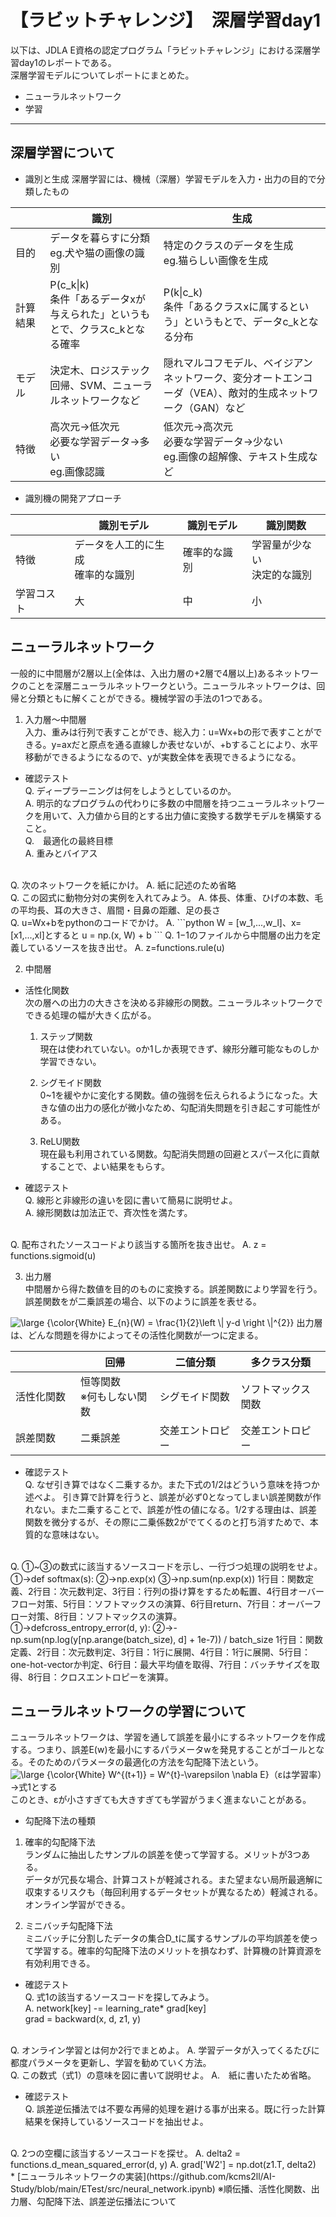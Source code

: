 # 【ラビットチャレンジ】　深層学習day1

以下は、JDLA E資格の認定プログラム「ラビットチャレンジ」における深層学習day1のレポートである。  
深層学習モデルについてレポートにまとめた。
* ニューラルネットワーク
* 学習

***
## 深層学習について
* 識別と生成
深層学習には、機械（深層）学習モデルを入力・出力の目的で分類したもの  

|   | 識別　| 生成 |
| --- | --- | ---   |
| 目的　| データを暮らすに分類<br>eg.犬や猫の画像の識別 | 特定のクラスのデータを生成<br>eg.猫らしい画像を生成 |
| 計算結果 | P(c_k\|k)<br>条件「あるデータxが与えられた」というもとで、クラスc_kとなる確率 | P(k\|c_k)<br>条件「あるクラスxに属するという」というもとで、データc_kとなる分布|
| モデル | 決定木、ロジステック回帰、SVM、ニューラルネットワークなど | 隠れマルコフモデル、ベイジアンネットワーク、変分オートエンコーダ（VEA）、敵対的生成ネットワーク（GAN）など |
| 特徴 | 高次元→低次元<br>必要な学習データ→多い<br>eg.画像認識 | 低次元→高次元<br>必要な学習データ→少ない<br>eg.画像の超解像、テキスト生成など |

* 識別機の開発アプローチ

|   | 識別モデル　| 識別モデル | 識別関数 |
| --- | --- | ---   | --- |
| 特徴 | データを人工的に生成<br>確率的な識別 | 確率的な識別 | 学習量が少ない<br>決定的な識別 |
| 学習コスト | 大 | 中 | 小 |  

## ニューラルネットワーク

一般的に中間層が2層以上(全体は、入出力層の+2層で4層以上)あるネットワークのことを深層ニューラルネットワークという。ニューラルネットワークは、回帰と分類ともに解くことができる。機械学習の手法の1つである。

1. 入力層〜中間層  
入力、重みは行列で表すことができ、総入力：u=Wx+bの形で表すことができる。y=axだと原点を通る直線しか表せないが、+bすることにより、水平移動ができるようになるので、yが実数全体を表現できるようになる。

* 確認テスト  
Q. ディープラーニングは何をしようとしているのか。  
A. 明示的なプログラムの代わりに多数の中間層を持つニューラルネットワークを用いて、入力値から目的とする出力値に変換する数学モデルを構築すること。  
Q.　最適化の最終目標  
A. 重みとバイアス  
<br>
Q. 次のネットワークを紙にかけ。  
A. 紙に記述のため省略  
<br>
Q. この図式に動物分対の実例を入れてみよう。  
A. 体長、体重、ひげの本数、毛の平均長、耳の大きさ、眉間・目鼻の距離、足の長さ  
<br>
Q. u=Wx+bをpythonのコードでかけ。  
A. 
    ```python
    W = [w_1,...,w_l]、x=[x1,...,xl]とすると
    u = np.(x, W) + b
    ```
    Q. 1−1のファイルから中間層の出力を定義しているソースを抜き出せ。  
    A. z=functions.rule(u)

2. 中間層  
* 活性化関数  
次の層への出力の大きさを決める非線形の関数。ニューラルネットワークでできる処理の幅が大きく広がる。

    1. ステップ関数  
    現在は使われていない。oか1しか表現できず、線形分離可能なものしか学習できない。

    1. シグモイド関数  
    0~1を緩やかに変化する関数。値の強弱を伝えられるようになった。大きな値の出力の感化が微小なため、勾配消失問題を引き起こす可能性がある。

    1. ReLU関数  
    現在最も利用されている関数。勾配消失問題の回避とスパース化に貢献することで、よい結果をもらす。

* 確認テスト  
Q. 線形と非線形の違いを図に書いて簡易に説明せよ。  
A. 線形関数は加法正で、斉次性を満たす。  
<br>
Q. 配布されたソースコードより該当する箇所を抜き出せ。  
A. z = functions.sigmoid(u)

3. 出力層  
中間層から得た数値を目的のものに変換する。誤差関数により学習を行う。誤差関数をが二乗誤差の場合、以下のように誤差を表せる。  
<img src="https://latex.codecogs.com/png.latex?\large&space;{\color{White}&space;E_{n}(W)&space;=&space;\frac{1}{2}\left&space;\|&space;y-d&space;\right&space;\|^{2}}" title="\large {\color{White} E_{n}(W) = \frac{1}{2}\left \| y-d \right \|^{2}}" />  
出力層は、どんな問題を得かによってその活性化関数が一つに定まる。

|   | 回帰　| 二値分類| 多クラス分類 |
| --- | --- | ---  | ---  |
| 活性化関数　| 恒等関数<br>※何もしない関数 | シグモイド関数 | ソフトマックス関数
| 誤差関数 | 二乗誤差 | 交差エントロピー | 交差エントロピー |

* 確認テスト  
Q. なぜ引き算ではなく二乗するか。また下式の1/2はどういう意味を持つか述べよ。
引き算で計算を行うと、誤差が必ず0となってしまい誤差関数が作れない。また二乗することで、誤差が性の値になる。1/2する理由は、誤差関数を微分するが、その際に二乗係数2がでてくるのと打ち消すためで、本質的な意味はない。  
<br>
Q. ①~③の数式に該当するソースコードを示し、一行づつ処理の説明をせよ。  
①→def softmax(s):  
②→np.exp(x)  
③→np.sum(np.exp(x))  
1行目：関数定義、2行目：次元数判定、3行目：行列の掛け算をするため転置、4行目オーバーフロー対策、5行目：ソフトマックスの演算、6行目return、7行目：オーバーフロー対策、8行目：ソフトマックスの演算。  
<br>
①→defcross_entropy_error(d, y):  
②→-np.sum(np.log(y[np.arange(batch_size), d] + 1e-7)) / batch_size  
1行目：関数定義、2行目：次元数判定、3行目：1行に展開、4行目：1行に展開、5行目：one-hot-vectorか判定、6行目：最大平均値を取得、7行目：バッチサイズを取得、8行目：クロスエントロピーを演算。

## ニューラルネットワークの学習について
ニューラルネットワークは、学習を通して誤差を最小にするネットワークを作成する。つまり、誤差E(w)を最小にするパラメータwを発見することがゴールとなる。そのためのパラメータの最適化の方法を勾配降下法という。  
<img src="https://latex.codecogs.com/png.latex?\large&space;{\color{White}&space;W^{(t&plus;1)}&space;=&space;W^{t}-\varepsilon&space;\nabla&space;E}" title="\large {\color{White} W^{(t+1)} = W^{t}-\varepsilon \nabla E}" />（εは学習率）→式1とする  
このとき、εが小さすぎても大きすぎても学習がうまく進まないことがある。

* 勾配降下法の種類
1. 確率的勾配降下法  
ランダムに抽出したサンプルの誤差を使って学習する。メリットが3つある。  
データが冗長な場合、計算コストが軽減される。また望まない局所最適解に収束するリスクも（毎回利用するデータセットが異なるため）軽減される。オンライン学習ができる。

1. ミニバッチ勾配降下法  
ミニバッチに分割したデータの集合D_tに属するサンプルの平均誤差を使って学習する。確率的勾配降下法のメリットを損なわず、計算機の計算資源を有効利用できる。

* 確認テスト  
Q. 式1の該当するソースコードを探してみよう。  
A. network[key]  -= learning_rate* grad[key]  
grad = backward(x, d, z1, y)  
<br>
Q. オンライン学習とは何か2行でまとめよ。  
A. 学習データが入ってくるたびに都度パラメータを更新し、学習を勧めていく方法。  
<br>
Q. この数式（式1）の意味を図に書いて説明せよ。  
A.　紙に書いたため省略。  

* 確認テスト  
Q. 誤差逆伝播法では不要な再帰的処理を避ける事が出来る。既に行った計算結果を保持しているソースコードを抽出せよ。  
<br>
Q. 2つの空欄に該当するソースコードを探せ。  
A. delta2 = functions.d_mean_squared_error(d, y)  
A. grad['W2'] = np.dot(z1.T, delta2)  
<br>
* [ニューラルネットワークの実装](https://github.com/kcms2ll/AI-Study/blob/main/ETest/src/neural_network.ipynb)  
※順伝播、活性化関数、出力層、勾配降下法、誤差逆伝播法について
